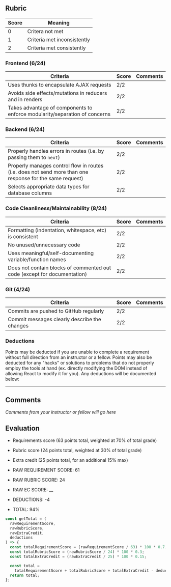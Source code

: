## Rubric

| Score | Meaning                     |
| ----- | --------------------------- |
| 0     | Critera not met             |
| 1     | Criteria met inconsistently |
| 2     | Criteria met consistently   |

### Frontend (6/24)

| Criteria                                                                   | Score | Comments |
| -------------------------------------------------------------------------- | ----- | -------- |
| Uses thunks to encapsulate AJAX requests                                   | 2/2   |          |
| Avoids side effects/mutations in reducers and in renders                   | 2/2   |          |
| Takes advantage of components to enforce modularity/separation of concerns | 2/2   |          |

### Backend (6/24)

| Criteria                                                                                                 | Score | Comments |
| -------------------------------------------------------------------------------------------------------- | ----- | -------- |
| Properly handles errors in routes (i.e. by passing them to `next`)                                       | 2/2   |          |
| Properly manages control flow in routes (i.e. does not send more than one response for the same request) | 2/2   |          |
| Selects appropriate data types for database columns                                                      | 2/2   |          |

### Code Cleanliness/Maintainability (8/24)

| Criteria                                                                 | Score | Comments |
| ------------------------------------------------------------------------ | ----- | -------- |
| Formatting (indentation, whitespace, etc) is consistent                  | 2/2   |          |
| No unused/unnecessary code                                               | 2/2   |          |
| Uses meaningful/self-documenting variable/function names                 | 2/2   |          |
| Does not contain blocks of commented out code (except for documentation) | 2/2   |          |

### Git (4/24)

| Criteria                                     | Score | Comments |
| -------------------------------------------- | ----- | -------- |
| Commits are pushed to GitHub regularly       | 2/2   |          |
| Commit messages clearly describe the changes | 2/2   |          |

### Deductions

Points may be deducted if you are unable to complete a requirement without full direction from an instructor or a fellow. Points may also be deducted for any "hacks" or solutions to problems that do not properly employ the tools at hand (ex. directly modifying the DOM instead of allowing React to modify it for you). Any deductions will be documented below:

---

## Comments

_Comments from your instructor or fellow will go here_

## Evaluation

- Requirements score (63 points total, weighted at 70% of total grade)
- Rubric score (24 points total, weighted at 30% of total grade)
- Extra credit (25 points total, for an additional 15% max)

- RAW REQUIREMENT SCORE: 61
- RAW RUBRIC SCORE: 24
- RAW EC SCORE: \_\_
- DEDUCTIONS: -4

- TOTAL: 94%

```javascript
const getTotal = (
  rawRequirementScore,
  rawRubricScore,
  rawExtraCredit,
  deductions
) => {
  const totalRequirementScore = (rawRequirementScore / 63) * 100 * 0.7;
  const totalRubricScore = (rawRubricScore / 24) * 100 * 0.3;
  const totalExtraCredit = (rawExtraCredit / 25) * 100 * 0.15;

  const total =
    totalRequirementScore + totalRubricScore + totalExtraCredit - deductions;
  return total;
};
```
